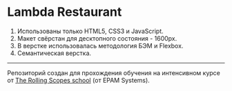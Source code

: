 # Lambda Restaurant

1. Использованы только HTML5, CSS3 и JavaScript.
2. Макет свёрстан для десктопного состояния - 1600px.
3. В верстке использовалась методология БЭМ и Flexbox.
4. Семантическая верстка.
---

Репозиторий создан для прохождения обучения на интенсивном курсе от [The Rolling Scopes school](https://school.rollingscopes.com) (от EPAM Systems).
